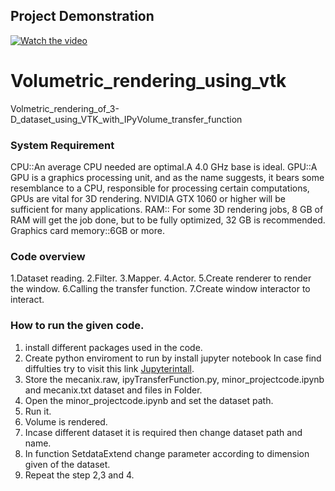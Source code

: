 ## Project Demonstration

[![Watch the video](https://github.com/UnnayanNITP/Volumetric-data-rendering-and-3D-visualization/issues/1#issue-2432379556)](https://drive.google.com/file/d/1Dg70id0a68y8BdqafvAKe9WqOz9g9CtO/view?usp=sharing)



# Volumetric_rendering_using_vtk
Volmetric_rendering_of_3-D_dataset_using_VTK_with_IPyVolume_transfer_function
### **System Requirement**
CPU::An average CPU needed are optimal.A 4.0 GHz base is ideal.
GPU::A GPU is a graphics processing unit, and as the name suggests, it bears some resemblance to a CPU, responsible for processing certain computations, GPUs are vital for 3D rendering. NVIDIA GTX 1060 or higher will be sufficient for many applications.
RAM:: For some 3D rendering jobs, 8 GB of RAM will get the job done, but to be fully optimized, 32 GB is recommended.
Graphics card memory::6GB or more.

###  **Code overview**
1.Dataset reading.
2.Filter.
3.Mapper.
4.Actor.
5.Create renderer to render the window.
6.Calling the transfer function.
7.Create window interactor to interact.

### **How to run the given code.**
1. install different packages used in the code.
2. Create python enviroment to run by install jupyter notebook 
In case find diffulties try to visit this link [Jupyterintall](https://test-jupyter.readthedocs.io/en/latest/install.html).
3. Store the mecanix.raw, ipyTransferFunction.py, minor_projectcode.ipynb and mecanix.txt dataset and files in Folder.
4. Open the minor_projectcode.ipynb and set the dataset path.
5. Run it.
6. Volume is rendered.
7. Incase different dataset it is required then change dataset path and name.
8. In function SetdataExtend change parameter according to dimension given of the dataset.
9. Repeat the step 2,3 and 4.
